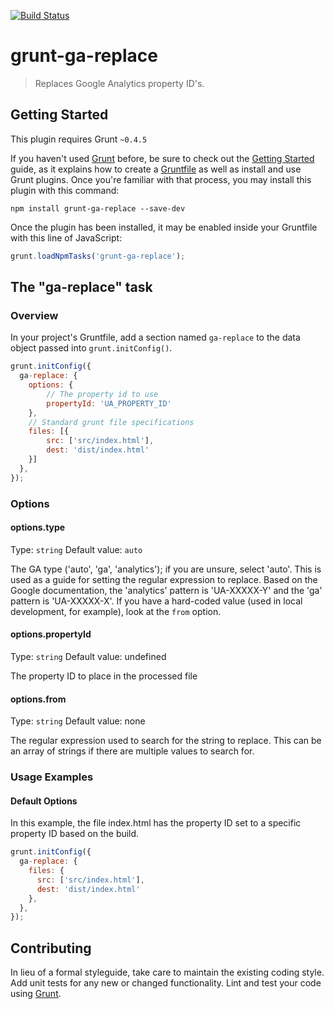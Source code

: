 [![Build Status](https://travis-ci.org/hal313/grunt-ga-replace.svg?branch=master)](https://travis-ci.org/hal313/grunt-ga-replace)

# grunt-ga-replace
> Replaces Google Analytics property ID's.

## Getting Started
This plugin requires Grunt `~0.4.5`

If you haven't used [Grunt](http://gruntjs.com/) before, be sure to check out the [Getting Started](http://gruntjs.com/getting-started) guide, as it explains how to create a [Gruntfile](http://gruntjs.com/sample-gruntfile) as well as install and use Grunt plugins. Once you're familiar with that process, you may install this plugin with this command:

```shell
npm install grunt-ga-replace --save-dev
```

Once the plugin has been installed, it may be enabled inside your Gruntfile with this line of JavaScript:

```js
grunt.loadNpmTasks('grunt-ga-replace');
```

## The "ga-replace" task

### Overview
In your project's Gruntfile, add a section named `ga-replace` to the data object passed into `grunt.initConfig()`.

```js
grunt.initConfig({
  ga-replace: {
    options: {
        // The property id to use
        propertyId: 'UA_PROPERTY_ID'
    },
    // Standard grunt file specifications
    files: [{
        src: ['src/index.html'],
        dest: 'dist/index.html'
    }]
  },
});
```

### Options

#### options.type
Type: `string`
Default value: `auto`

The GA type ('auto', 'ga', 'analytics'); if you are unsure, select 'auto'. This is used as a guide for setting the
regular expression to replace. Based on the Google documentation, the 'analytics' pattern is 'UA-XXXXX-Y' and the 'ga'
pattern is 'UA-XXXXX-X'. If you have a hard-coded value (used in local development, for example), look at the `from`
option.


#### options.propertyId
Type: `string`
Default value: undefined

The property ID to place in the processed file



#### options.from
Type: `string`
Default value: none

The regular expression used to search for the string to replace. This can be an array of strings if there are multiple
values to search for.



### Usage Examples

#### Default Options
In this example, the file index.html has the property ID set to a specific property ID based on the build.

```js
grunt.initConfig({
  ga-replace: {
    files: {
      src: ['src/index.html'],
      dest: 'dist/index.html'
    },
  },
});
```

## Contributing
In lieu of a formal styleguide, take care to maintain the existing coding style. Add unit tests for any new or changed functionality. Lint and test your code using [Grunt](http://gruntjs.com/).